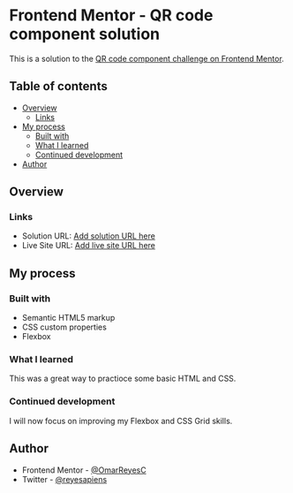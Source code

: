 # Frontend Mentor - QR code component solution

This is a solution to the [QR code component challenge on Frontend Mentor](https://www.frontendmentor.io/challenges/qr-code-component-iux_sIO_H).
## Table of contents

- [Overview](#overview)
  - [Links](#links)
- [My process](#my-process)
  - [Built with](#built-with)
  - [What I learned](#what-i-learned)
  - [Continued development](#continued-development)
- [Author](#author)

## Overview

### Links

- Solution URL: [Add solution URL here](https://github.com/OmarReyesC/FrontendMentor-QRCodeComponent)
- Live Site URL: [Add live site URL here](https://omarreyesc.github.io/FrontendMentor-QRCodeComponent/)

## My process

### Built with

- Semantic HTML5 markup
- CSS custom properties
- Flexbox

### What I learned

This was a great way to practioce some basic HTML and CSS. 

### Continued development

I will now focus on improving my Flexbox and CSS Grid skills. 

## Author

- Frontend Mentor - [@OmarReyesC](https://www.frontendmentor.io/profile/OmarReyesC)
- Twitter - [@reyesapiens](https://www.twitter.com/reyesapiens)

